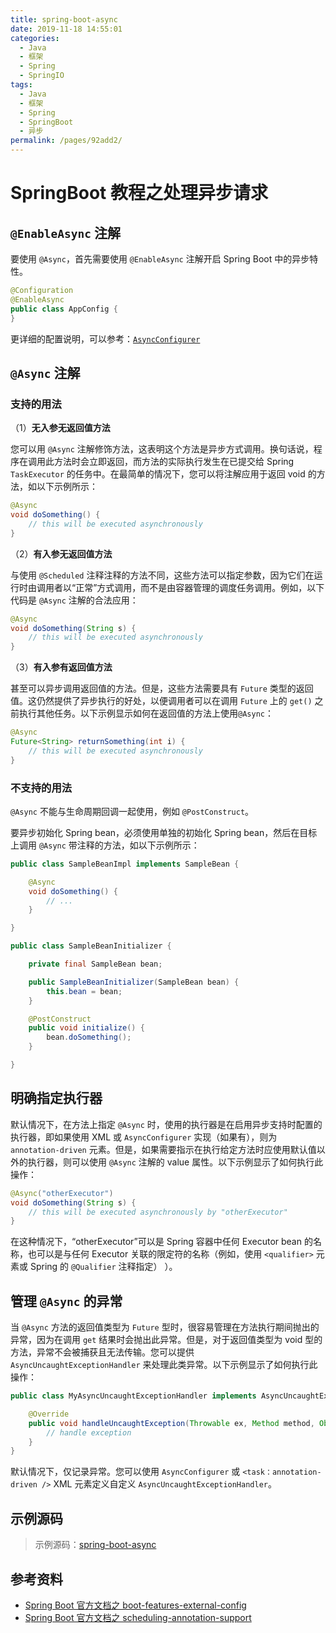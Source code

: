 ```yaml
---
title: spring-boot-async
date: 2019-11-18 14:55:01
categories:
  - Java
  - 框架
  - Spring
  - SpringIO
tags:
  - Java
  - 框架
  - Spring
  - SpringBoot
  - 异步
permalink: /pages/92add2/
---
```


# SpringBoot 教程之处理异步请求

## `@EnableAsync` 注解

要使用 `@Async`，首先需要使用 `@EnableAsync` 注解开启 Spring Boot 中的异步特性。

```java
@Configuration
@EnableAsync
public class AppConfig {
}
```

更详细的配置说明，可以参考：[`AsyncConfigurer`](https://docs.spring.io/spring-framework/docs/current/javadoc-api/org/springframework/scheduling/annotation/AsyncConfigurer.html)

## `@Async` 注解

### 支持的用法

（1）**无入参无返回值方法**

您可以用 `@Async` 注解修饰方法，这表明这个方法是异步方式调用。换句话说，程序在调用此方法时会立即返回，而方法的实际执行发生在已提交给 Spring `TaskExecutor` 的任务中。在最简单的情况下，您可以将注解应用于返回 void 的方法，如以下示例所示：

```java
@Async
void doSomething() {
    // this will be executed asynchronously
}
```

（2）**有入参无返回值方法**

与使用 `@Scheduled` 注释注释的方法不同，这些方法可以指定参数，因为它们在运行时由调用者以“正常”方式调用，而不是由容器管理的调度任务调用。例如，以下代码是 `@Async` 注解的合法应用：

```java
@Async
void doSomething(String s) {
    // this will be executed asynchronously
}
```

（3）**有入参有返回值方法**

甚至可以异步调用返回值的方法。但是，这些方法需要具有 `Future` 类型的返回值。这仍然提供了异步执行的好处，以便调用者可以在调用 `Future` 上的 `get()` 之前执行其他任务。以下示例显示如何在返回值的方法上使用`@Async`：

```java
@Async
Future<String> returnSomething(int i) {
    // this will be executed asynchronously
}
```

### 不支持的用法

`@Async` 不能与生命周期回调一起使用，例如 `@PostConstruct`。

要异步初始化 Spring bean，必须使用单独的初始化 Spring bean，然后在目标上调用 `@Async` 带注释的方法，如以下示例所示：

```java
public class SampleBeanImpl implements SampleBean {

    @Async
    void doSomething() {
        // ...
    }

}

public class SampleBeanInitializer {

    private final SampleBean bean;

    public SampleBeanInitializer(SampleBean bean) {
        this.bean = bean;
    }

    @PostConstruct
    public void initialize() {
        bean.doSomething();
    }

}
```

## 明确指定执行器

默认情况下，在方法上指定 `@Async` 时，使用的执行器是在启用异步支持时配置的执行器，即如果使用 XML 或 `AsyncConfigurer` 实现（如果有），则为 `annotation-driven` 元素。但是，如果需要指示在执行给定方法时应使用默认值以外的执行器，则可以使用 `@Async` 注解的 value 属性。以下示例显示了如何执行此操作：

```java
@Async("otherExecutor")
void doSomething(String s) {
    // this will be executed asynchronously by "otherExecutor"
}
```

在这种情况下，“otherExecutor”可以是 Spring 容器中任何 Executor bean 的名称，也可以是与任何 Executor 关联的限定符的名称（例如，使用 `<qualifier>` 元素或 Spring 的 `@Qualifier` 注释指定） ）。

## 管理 `@Async` 的异常

当 `@Async` 方法的返回值类型为 `Future` 型时，很容易管理在方法执行期间抛出的异常，因为在调用 `get` 结果时会抛出此异常。但是，对于返回值类型为 void 型的方法，异常不会被捕获且无法传输。您可以提供 `AsyncUncaughtExceptionHandler` 来处理此类异常。以下示例显示了如何执行此操作：

```java
public class MyAsyncUncaughtExceptionHandler implements AsyncUncaughtExceptionHandler {

    @Override
    public void handleUncaughtException(Throwable ex, Method method, Object... params) {
        // handle exception
    }
}
```

默认情况下，仅记录异常。您可以使用 `AsyncConfigurer` 或 `<task：annotation-driven />` XML 元素定义自定义 `AsyncUncaughtExceptionHandler`。

## 示例源码

> 示例源码：[spring-boot-async](https://github.com/dunwu/spring-boot-tutorial/tree/master/codes/spring-boot-async)

## 参考资料

- [Spring Boot 官方文档之 boot-features-external-config](https://docs.spring.io/spring-boot/docs/current/reference/htmlsingle/#boot-features-external-config)
- [Spring Boot 官方文档之 scheduling-annotation-support](https://docs.spring.io/spring/docs/current/spring-framework-reference/integration.html#scheduling-annotation-support)
